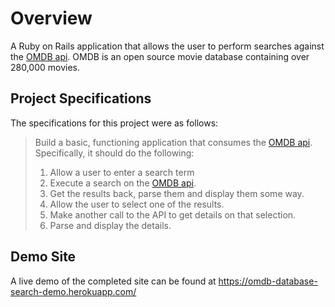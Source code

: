 # Overview
A Ruby on Rails application that allows the user to perform searches against the [OMDB api](https://www.omdbapi.com/).  OMDB is an open source movie database containing over 280,000 movies.  

## Project Specifications
The specifications for this project were as follows:

> Build a basic, functioning application that consumes the [OMDB api](https://www.omdbapi.com/). Specifically, it should do the following:
> 
> 1. Allow a user to enter a search term
> 2. Execute a search on the [OMDB api](https://www.omdbapi.com/).
> 3. Get the results back, parse them and display them some way. 
> 4. Allow the user to select one of the results.
> 5. Make another call to the API to get details on that selection.
> 6. Parse and display the details.

## Demo Site
A live demo of the completed site can be found at https://omdb-database-search-demo.herokuapp.com/

